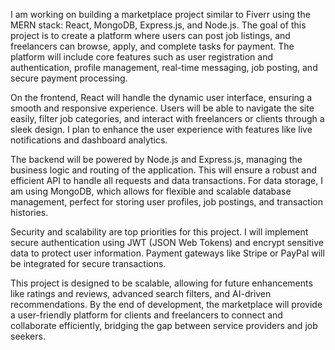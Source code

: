 I am working on building a marketplace project similar to Fiverr using the MERN stack: React, MongoDB, Express.js, and Node.js. The goal of this project is to create a platform where users can post job listings, and freelancers can browse, apply, and complete tasks for payment. The platform will include core features such as user registration and authentication, profile management, real-time messaging, job posting, and secure payment processing.

On the frontend, React will handle the dynamic user interface, ensuring a smooth and responsive experience. Users will be able to navigate the site easily, filter job categories, and interact with freelancers or clients through a sleek design. I plan to enhance the user experience with features like live notifications and dashboard analytics.

The backend will be powered by Node.js and Express.js, managing the business logic and routing of the application. This will ensure a robust and efficient API to handle all requests and data transactions. For data storage, I am using MongoDB, which allows for flexible and scalable database management, perfect for storing user profiles, job postings, and transaction histories.

Security and scalability are top priorities for this project. I will implement secure authentication using JWT (JSON Web Tokens) and encrypt sensitive data to protect user information. Payment gateways like Stripe or PayPal will be integrated for secure transactions.

This project is designed to be scalable, allowing for future enhancements like ratings and reviews, advanced search filters, and AI-driven recommendations. By the end of development, the marketplace will provide a user-friendly platform for clients and freelancers to connect and collaborate efficiently, bridging the gap between service providers and job seekers.
